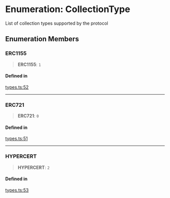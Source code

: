 # Enumeration: CollectionType

List of collection types supported by the protocol

## Enumeration Members

### ERC1155

> **ERC1155**: `1`

#### Defined in

[types.ts:52](https://github.com/hypercerts-org/marketplace-sdk/blob/5b36795934d26bddc05adc354c58feff6a0aa2e7/src/types.ts#L52)

***

### ERC721

> **ERC721**: `0`

#### Defined in

[types.ts:51](https://github.com/hypercerts-org/marketplace-sdk/blob/5b36795934d26bddc05adc354c58feff6a0aa2e7/src/types.ts#L51)

***

### HYPERCERT

> **HYPERCERT**: `2`

#### Defined in

[types.ts:53](https://github.com/hypercerts-org/marketplace-sdk/blob/5b36795934d26bddc05adc354c58feff6a0aa2e7/src/types.ts#L53)
